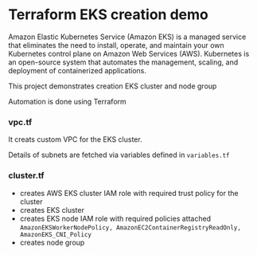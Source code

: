 # Terraform EKS creation demo

Amazon Elastic Kubernetes Service (Amazon EKS) is a managed service that eliminates the need to install, operate, and maintain your own Kubernetes control plane on Amazon Web Services (AWS). Kubernetes is an open-source system that automates the management, scaling, and deployment of containerized applications.

This project demonstrates creation EKS cluster and node group

Automation is done using Terraform

### vpc.tf

It creats custom VPC for the EKS cluster.

Details of subnets are fetched via variables defined in `variables.tf`

### cluster.tf

- creates AWS EKS cluster IAM role with required trust policy for the cluster
- creates EKS cluster
- creates EKS node IAM role with required policies attached `AmazonEKSWorkerNodePolicy, AmazonEC2ContainerRegistryReadOnly, AmazonEKS_CNI_Policy`
- creates node group